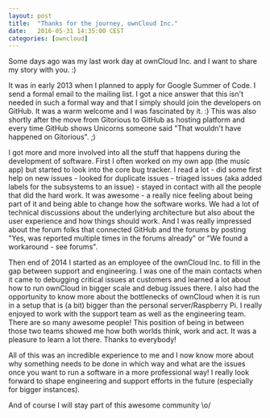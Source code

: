```yaml
---
layout: post
title:  "Thanks for the journey, ownCloud Inc."
date:   2016-05-31 14:35:00 CEST
categories: [owncloud]
---
```


Some days ago was my last work day at ownCloud Inc. and I want to share my story with you. :)

It was in early 2013 when I planned to apply for Google Summer of Code. I send a formal email to the mailing list. I got a nice answer that this isn't needed in such a formal way and that I simply should join the developers on GitHub. It was a warm welcome and I was fascinated by it. :) This was also shortly after the move from Gitorious to GitHub as hosting platform and every time GitHub shows Unicorns someone said "That wouldn't have happened on Gitorious". ;)

I got more and more involved into all the stuff that happens during the development of software. First I often worked on my own app (the music app) but started to look into the core bug tracker. I read a lot - did some first help on new issues - looked for duplicate issues - triaged issues (aka added labels for the subsystems to an issue) - stayed in contact with all the people that did the hard work. It was awesome - a really nice feeling about being part of it and being able to change how the software works. We had a lot of technical discussions about the underlying architecture but also about the user experience and how things should work. And I was really impressed about the forum folks that connected GitHub and the forums by posting "Yes, was reported multiple times in the forums already" or "We found a workaround - see forums".

Then end of 2014 I started as an employee of the ownCloud Inc. to fill in the gap between support and engineering. I was one of the main contacts when it came to debugging critical issues at customers and learned a lot about how to run ownCloud in bigger scale and debug issues there. I also had the opportunity to know more about the bottlenecks of ownCloud when it is run in a setup that is (a bit) bigger than the personal server/Raspberry Pi. I really enjoyed to work with the support team as well as the engineering team. There are so many awesome people! This position of being in between those two teams showed me how both worlds think, work and act. It was a pleasure to learn a lot there. Thanks to everybody!

All of this was an incredible experience to me and I now know more about why something needs to be done in which way and what are the issues once you want to run a software in a more professional way! I really look forward to shape engineering and support efforts in the future (especially for bigger instances).

And of course I will stay part of this awesome community \\o/
